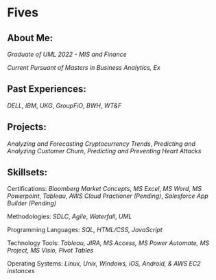 # Fives

## About Me: 
*Graduate of UML 2022 - MIS and Finance*

*Current Pursuant of Masters in Business Analytics, Ex* 

## Past Experiences:
*DELL*, *IBM*, *UKG*, *GroupFiO*, *BWH*, *WT&F*

## Projects:
*Analyzing and Forecasting Cryptocurrency Trends*, *Predicting and Analyzing Customer Churn*, *Predicting and Preventing Heart Attacks*

## Skillsets:
Certifications: *Bloomberg Market Concepts*, *MS Excel*, *MS Word*, *MS Powerpoint*, *Tableau*, *AWS Cloud Practioner (Pending)*, *Salesforce App Builder (Pending)*

Methodologies: *SDLC*, *Agile*, *Waterfall*, *UML*

Programming Languages: *SQL, HTML/CSS, JavaScript*

Technology Tools: *Tableau, JIRA, MS Access, MS Power Automate, MS Project, MS Visio, Pivot Tables* 

Operating Systems: *Linux, Unix, Windows, iOS, Android, & AWS EC2 instances*

